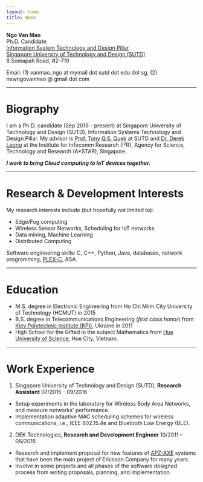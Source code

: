 ```yaml
---
layout: home
title: Home
---
```

**Ngo Van Mao**<br>
Ph.D. Candidate<br>
[Information System Technology and Design Pillar](https://istd.sutd.edu.sg/)<br>
[Singapore University of Technology and Design (SUTD)](https://sutd.edu.sg/)<br>
8 Somapah Road, #2-719<br>

Email: (1) vanmao\_ngo at mymail dot sutd dot edu dot sg,
 (2) newngovanmao @ gmail dot com

----------

# Biography

I am a Ph.D. candidate (Sep 2016 - present) at Singapore University of Technology and Design (SUTD), Information Systems Technology and Design Pillar.
My advisor is [Prof. Tony Q.S. Quek](http://people.sutd.edu.sg/~tonyquek/) at SUTD and [Dr. Derek Leong](https://dleong.github.io/#/home) at the Institute for Infocomm Research (I²R), Agency for Science, Technology and Research (A*STAR), Singapore.

***I work to bring Cloud computing to IoT devices together.***

----------
# Research & Development Interests
My research interests include (but hopefully not limited to):
* Edge/Fog computing
* Wireless Sensor Networks, Scheduling for IoT networks
* Data mining, Machine Learning
* Distributed Computing

Software engineering skills: C, C++, Python, Java, databases, network programming, [PLEX-C](https://en.wikipedia.org/wiki/PLEX_(programming_language)), ASA.

----------
# Education
* M.S. degree in Electronic Engineering from Ho Chi Minh City University of Technology (HCMUT) in 2015
* B.S. degree in Telecommunications Engineering (*first class honor*) from [Kiev Polytechnic Institute (KPI)](http://kpi.ua/en), Ukraine in 2011
* High School for the Gifted in the subject Mathematics from [Hue University of Science](http://www.husc.edu.vn/en/news.php), Hue City, Vietnam.

----------
# Work Experience
1. Singapore University of Technology and Design (SUTD), **Research Assistant** 07/2015 - 09/2016
* Setup experiments in the laboratory for Wireless Body Area Networks, and measure networks' performance.
* Implementation adaptive MAC scheduling schemes for wireless communications, i.e., IEEE 802.15.4e and Bluetooth Low Energy (BLE).

2. DEK Technologies, **Research and Development Engineer** 10/2011 – 06/2015
* Research and implement proposal for new features of [APZ-AXE](https://en.wikipedia.org/wiki/AXE_telephone_exchange) systems that have been the main project of Ericsson Company for many years.
* Involve in some projects and all phases of the software designed process from writing proposals, planning, and implementation. 
